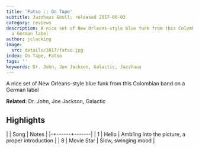 ```yaml
---
title: 'Fatso :: On Tape'
subtitle: Jazzhaus &bull; released 2017-06-03
category: reviews
description: A nice set of New Orleans-style blue funk from this Colombian band on
  a German label
author: jclacking
image:
  src: details/2017/fatso.jpg
index: On Tape, Fatso
tags: ''
keywords: Dr. John, Joe Jackson, Galactic, Jazzhaus
---
```

A nice set of New Orleans-style blue funk from this Colombian band on a German label<!--more-->

**Related**: Dr. John, Joe Jackson, Galactic

## Highlights

| | Song | Notes |
|-+------+-------|
| 1 | Hello | Ambling into the picture, a proper introduction |
| 8 | Movie Star | Slow, swinging mood |

